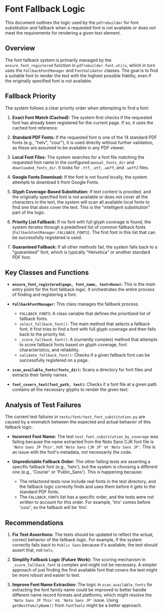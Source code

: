 # Font Fallback Logic

This document outlines the logic used by the `pdfrebuilder` for font substitution and fallback when a requested font is not available or does not meet the requirements for rendering a given text element.

## Overview

The font fallback system is primarily managed by the `ensure_font_registered` function in `pdfrebuilder.font.utils`, which in turn uses the `FallbackFontManager` and `FontValidator` classes. The goal is to find a suitable font to render the text with the highest possible fidelity, even if the originally specified font is not available.

## Fallback Priority

The system follows a clear priority order when attempting to find a font:

1.  **Exact Font Match (Cached):** The system first checks if the requested font has already been registered for the current page. If so, it uses the cached font reference.

2.  **Standard PDF Fonts:** If the requested font is one of the 14 standard PDF fonts (e.g., "helv", "cour"), it is used directly without further validation, as these are assumed to be available in any PDF viewer.

3.  **Local Font Files:** The system searches for a font file matching the requested font name in the configured `manual_fonts_dir` and `downloaded_fonts_dir`. It looks for `.ttf`, `.otf`, `.woff`, and `.woff2` files.

4.  **Google Fonts Download:** If the font is not found locally, the system attempts to download it from Google Fonts.

5.  **Glyph Coverage-Based Substitution:** If text content is provided, and the originally specified font is not available or does not cover all the characters in the text, the system will scan all available local fonts to find one that *does* cover the text. This is the "intelligent substitution" part of the logic.

6.  **Priority List Fallback:** If no font with full glyph coverage is found, the system iterates through a predefined list of common fallback fonts (`FallbackFontManager.FALLBACK_FONTS`). The first font in this list that can be successfully registered is used.

7.  **Guaranteed Fallback:** If all other methods fail, the system falls back to a "guaranteed" font, which is typically "Helvetica" or another standard PDF font.

## Key Classes and Functions

-   **`ensure_font_registered(page, font_name, text=None)`:** This is the main entry point for the font fallback logic. It orchestrates the entire process of finding and registering a font.

-   **`FallbackFontManager`:** This class manages the fallback process.
    -   `FALLBACK_FONTS`: A class variable that defines the prioritized list of fallback fonts.
    -   `select_fallback_font()`: The main method that selects a fallback font. It first tries to find a font with full glyph coverage and then falls back to the priority list.
    -   `_score_fallback_font()`: A (currently complex) method that attempts to score fallback fonts based on glyph coverage, font characteristics, and reliability.
    -   `validate_fallback_font()`: Checks if a given fallback font can be successfully registered on a page.

-   **`scan_available_fonts(fonts_dir)`:** Scans a directory for font files and extracts their family names.

-   **`font_covers_text(font_path, text)`:** Checks if a font file at a given path contains all the necessary glyphs to render the given text.

## Analysis of Test Failures

The current test failures in `tests/font/test_font_substitution.py` are caused by a mismatch between the expected and actual behavior of this fallback logic.

-   **Incorrect Font Name:** The test `test_font_substitution_by_coverage` was failing because the name extracted from the Noto Sans CJK font file is `'Noto Sans JP Thin'`, not `'Noto Sans CJK JP'` or `'Noto Sans JP'`. This is an issue with the font's metadata, not necessarily the code.

-   **Unpredictable Fallback Order:** The other failing tests are asserting a specific fallback font (e.g., 'helv'), but the system is choosing a different one (e.g., 'Courier' or 'Public_Sans'). This is happening because:
    -   The refactored tests now include real fonts in the test directory, and the fallback logic correctly finds and uses them before it gets to the standard PDF fonts.
    -   The `FALLBACK_FONTS` list has a specific order, and the tests were not written to account for this order. For example, 'tiro' comes before 'cour', so the fallback will be 'tiro'.

## Recommendations

1.  **Fix Test Assertions:** The tests should be updated to reflect the actual, correct behavior of the fallback logic. For example, if the system correctly falls back to `Public Sans` because it's available, the test should assert that, not `helv`.

2.  **Simplify Fallback Logic (Future Work):** The scoring mechanism in `_score_fallback_font` is complex and might not be necessary. A simpler approach of just finding the first available font that covers the text might be more robust and easier to test.

3.  **Improve Font Name Extraction:** The logic in `scan_available_fonts` for extracting the font family name could be improved to better handle different name record formats and platforms, which might resolve the `'Noto Sans JP Thin'` vs. `'Noto Sans JP'` issue. Using `getBestFamilyName()` from `fontTools` might be a better approach.
